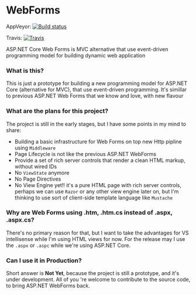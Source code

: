 # WebForms
AppVeyor: [![Build status](https://ci.appveyor.com/api/projects/status/94177a27nrnlhkkx/branch/master?svg=true)](https://ci.appveyor.com/project/hishamco/webforms/branch/master)

Travis: [![Travis](https://travis-ci.org/hishamco/WebForms.svg?branch=master)](https://travis-ci.org/hishamco/WebForms)

ASP.NET Core Web Forms is MVC alternative that use event-driven programming model for building dynamic web application

### What is this?
This is just a prototype for building a new programming model for ASP.NET Core (alternative for MVC), that use event-driven programming. It's simillar to previous ASP.NET Web Forms that we know and love, with new flavour 

### What are the plans for this project?
The project is still in the early stages, but I have some points in my mind to share:
- Building a basic infrastructure for Web Forms on top new Http pipline using `Middleware`
- Page Lifecycle is not like the previous ASP.NET WebForms
- Provide a set of rich server controls that render a clean HTML markup, without wired IDs
- No `ViewState` anymore
- No Page Directives
- No View Engine yet!! it's a pure HTML page with rich server controls, perhaps we can use `Razor` or any other view engine later on, but I'm thinking to use sort of client-side template language like `Mustache`

### Why are Web Forms using .htm, .htm.cs instead of .aspx, .aspx.cs?
There's no primary reason for that, but I want to take the advantages for VS intellisense while I'm using HTML views for now. For the release may I use the `.aspx` or `.aspc` while we're using ASP.NET Core.

### Can I use it in Production?
Short answer is **Not Yet**, because the project is still a prototype, and it's under development. All of you 're welcome to contribute to the source code, to bring ASP.NET WebForms back.